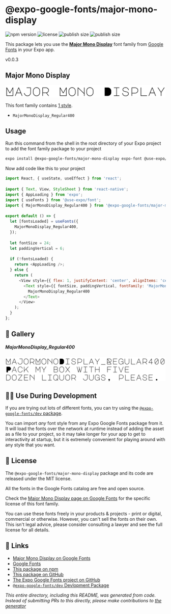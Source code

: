 # @expo-google-fonts/major-mono-display

![npm version](https://flat.badgen.net/npm/v/@expo-google-fonts/major-mono-display)
![license](https://flat.badgen.net/github/license/expo/google-fonts)
![publish size](https://flat.badgen.net/packagephobia/install/@expo-google-fonts/major-mono-display)
![publish size](https://flat.badgen.net/packagephobia/publish/@expo-google-fonts/major-mono-display)

This package lets you use the [**Major Mono Display**](https://fonts.google.com/specimen/Major+Mono+Display) font family from [Google Fonts](https://fonts.google.com/) in your Expo app.

v0.0.3

## Major Mono Display

![Major Mono Display](./font-family.png)

This font family contains [1 style](#-gallery).

- `MajorMonoDisplay_Regular400`

## Usage

Run this command from the shell in the root directory of your Expo project to add the font family package to your project
```sh
expo install @expo-google-fonts/major-mono-display expo-font @use-expo/font
```

Now add code like this to your project
```js
import React, { useState, useEffect } from 'react';

import { Text, View, StyleSheet } from 'react-native';
import { AppLoading } from 'expo';
import { useFonts } from '@use-expo/font';
import { MajorMonoDisplay_Regular400 } from '@expo-google-fonts/major-mono-display';

export default () => {
  let [fontsLoaded] = useFonts({
    MajorMonoDisplay_Regular400,
  });

  let fontSize = 24;
  let paddingVertical = 6;

  if (!fontsLoaded) {
    return <AppLoading />;
  } else {
    return (
      <View style={{ flex: 1, justifyContent: 'center', alignItems: 'center' }}>
        <Text style={{ fontSize, paddingVertical, fontFamily: 'MajorMonoDisplay_Regular400' }}>
          MajorMonoDisplay_Regular400
        </Text>
      </View>
    );
  }
};

```

## 🔡 Gallery

##### MajorMonoDisplay_Regular400
![MajorMonoDisplay_Regular400](./9901077f5681d4ec7e01e0ebe4bd61ba47669c64a7aedea472cd94fe1175751b.ttf.png)


## 👩‍💻 Use During Development

If you are trying out lots of different fonts, you can try using the [`@expo-google-fonts/dev` package](https://github.com/expo/google-fonts/tree/master/font-packages/dev#readme).

You can import *any* font style from any Expo Google Fonts package from it. It will load the fonts
over the network at runtime instead of adding the asset as a file to your project, so it may take longer
for your app to get to interactivity at startup, but it is extremely convenient
for playing around with any style that you want.

## 📖 License

The `@expo-google-fonts/major-mono-display` package and its code are released under the MIT license.

All the fonts in the Google Fonts catalog are free and open source.

Check the [Major Mono Display page on Google Fonts](https://fonts.google.com/specimen/Major+Mono+Display) for the specific license of this font family.

You can use these fonts freely in your products & projects - print or digital, commercial or otherwise. However, you can't sell the fonts on their own. This isn't legal advice, please consider consulting a lawyer and see the full license for all details.

## 🔗 Links

- [Major Mono Display on Google Fonts](https://fonts.google.com/specimen/Major+Mono+Display)
- [Google Fonts](https://fonts.google.com/)
- [This package on npm](https://www.npmjs.com/package/@expo-google-fonts/major-mono-display)
- [This package on GitHub](https://github.com/expo/google-fonts/tree/master/font-packages/major-mono-display)
- [The Expo Google Fonts project on GitHub](https://github.com/expo/google-fonts)
- [`@expo-google-fonts/dev` Devlopment Package](https://github.com/expo/google-fonts/tree/master/font-packages/dev)


*This entire directory, including this README, was generated from code. Instead of submitting PRs to this directly, please make contributions to [the generator](https://github.com/expo/google-fonts/tree/master/packages/generator)*
